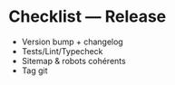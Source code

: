 # Checklist — Release

- Version bump + changelog
- Tests/Lint/Typecheck
- Sitemap & robots cohérents
- Tag git
